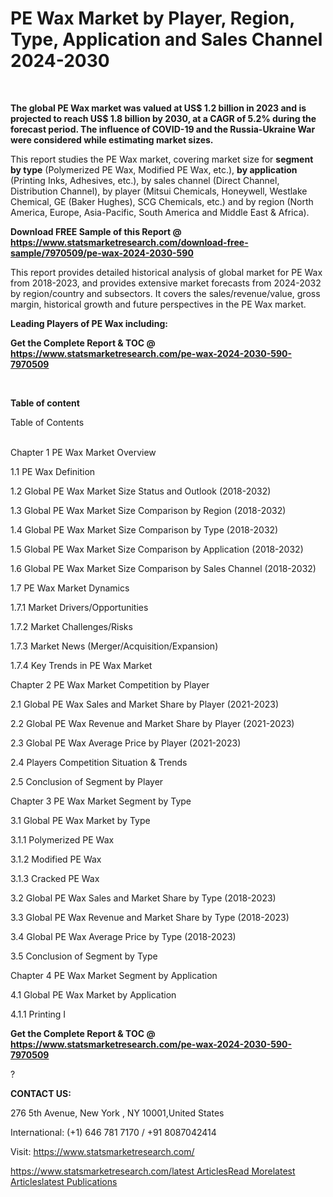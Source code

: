 <h1>PE Wax Market by Player, Region, Type, Application and Sales Channel 2024-2030</h1><br/><p><strong>The global PE Wax market was valued at US$ 1.2 billion in 2023 and is projected to reach US$ 1.8 billion by 2030, at a <strong>CAGR</strong> of 5.2% during the forecast period. The influence of COVID-19 and the Russia-Ukraine War were considered while estimating market sizes.</strong></p>
 
 
 
 <p>This report studies the PE Wax market, covering market size for <strong>segment by type</strong> (Polymerized PE Wax, Modified PE Wax, etc.), <strong>by application</strong> (Printing Inks, Adhesives, etc.), by sales channel (Direct Channel, Distribution Channel), by player (Mitsui Chemicals, Honeywell, Westlake Chemical, GE (Baker Hughes), SCG Chemicals, etc.) and by region (North America, Europe, Asia-Pacific, South America and Middle East & Africa).</p>
 
 
 
 <p><strong>Download FREE Sample of this Report @ <a href="https://www.statsmarketresearch.com/download-free-sample/7970509/pe-wax-2024-2030-590">https://www.statsmarketresearch.com/download-free-sample/7970509/pe-wax-2024-2030-590</a></strong></p>
 
 
 
 <p>This report provides detailed historical analysis of global market for PE Wax from 2018-2023, and provides extensive market forecasts from 2024-2032 by region/country and subsectors. It covers the sales/revenue/value, gross margin, historical growth and future perspectives in the PE Wax market.</p>
 
 
 
 <p><strong>Leading Players of PE Wax including:</strong></p>
 
 
 
 <div><b>Get the Complete Report & TOC @ <a href="https://www.statsmarketresearch.com/pe-wax-2024-2030-590-7970509">https://www.statsmarketresearch.com/pe-wax-2024-2030-590-7970509</a></b></div>
 
 
 
 <p><br />
 
 <b>Table of content</b></p>
 
 
 
 <p>Table of Contents<br />
 
 <br />
 
 Chapter 1 PE Wax Market Overview<br />
 
 1.1 PE Wax Definition<br />
 
 1.2 Global PE Wax Market Size Status and Outlook (2018-2032)<br />
 
 1.3 Global PE Wax Market Size Comparison by Region (2018-2032)<br />
 
 1.4 Global PE Wax Market Size Comparison by Type (2018-2032)<br />
 
 1.5 Global PE Wax Market Size Comparison by Application (2018-2032)<br />
 
 1.6 Global PE Wax Market Size Comparison by Sales Channel (2018-2032)<br />
 
 1.7 PE Wax Market Dynamics<br />
 
 1.7.1 Market Drivers/Opportunities<br />
 
 1.7.2 Market Challenges/Risks<br />
 
 1.7.3 Market News (Merger/Acquisition/Expansion)<br />
 
 1.7.4 Key Trends in PE Wax Market<br />
 
 Chapter 2 PE Wax Market Competition by Player<br />
 
 2.1 Global PE Wax Sales and Market Share by Player (2021-2023)<br />
 
 2.2 Global PE Wax Revenue and Market Share by Player (2021-2023)<br />
 
 2.3 Global PE Wax Average Price by Player (2021-2023)<br />
 
 2.4 Players Competition Situation & Trends<br />
 
 2.5 Conclusion of Segment by Player<br />
 
 Chapter 3 PE Wax Market Segment by Type<br />
 
 3.1 Global PE Wax Market by Type<br />
 
 3.1.1 Polymerized PE Wax<br />
 
 3.1.2 Modified PE Wax<br />
 
 3.1.3 Cracked PE Wax<br />
 
 3.2 Global PE Wax Sales and Market Share by Type (2018-2023)<br />
 
 3.3 Global PE Wax Revenue and Market Share by Type (2018-2023)<br />
 
 3.4 Global PE Wax Average Price by Type (2018-2023)<br />
 
 3.5 Conclusion of Segment by Type<br />
 
 Chapter 4 PE Wax Market Segment by Application<br />
 
 4.1 Global PE Wax Market by Application<br />
 
 4.1.1 Printing I</p>
 
 
 
 <div><b>Get the Complete Report & TOC @ <a href="https://www.statsmarketresearch.com/pe-wax-2024-2030-590-7970509">https://www.statsmarketresearch.com/pe-wax-2024-2030-590-7970509</a></b></div>
 
 
 
 <p>? </p>
 
 
 
 <p><b>CONTACT US:</b><br />
 
 276 5th Avenue, New York , NY 10001,United States<br />
 
 International: (+1) 646 781 7170 / +91 8087042414<br />
 
 Visit: <a href="https://www.statsmarketresearch.com/">https://www.statsmarketresearch.com/</a><br />
 
 <a href="https://gyeongbokgung.com">https://www.statsmarketresearch.com/</a><a href="https://hallyeomaritime.com">latest Articles</a><a href="https://jingwansa.com">Read More</a><a href="https://nguoiviet.jp/">latest Articles</a><a href="https://www.intelmarketresearch.com/">latest Publications</a></p>